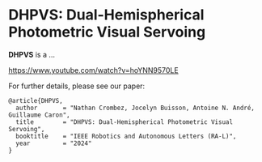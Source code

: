 # DHPVS: Dual-Hemispherical Photometric Visual Servoing


**DHPVS** is a ...

https://www.youtube.com/watch?v=hoYNN9570LE


For further details, please see our paper:
```
@article{DHPVS,
  author       = "Nathan Crombez, Jocelyn Buisson, Antoine N. André, Guillaume Caron", 
  title        = "DHPVS: Dual-Hemispherical Photometric Visual Servoing",
  booktitle    = "IEEE Robotics and Autonomous Letters (RA-L)",
  year         = "2024"
}
```
